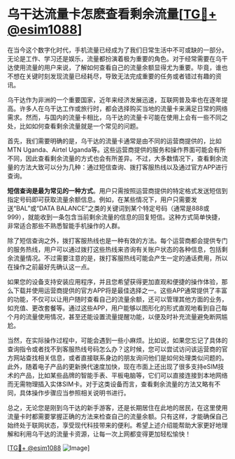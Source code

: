 # 乌干达流量卡怎麽查看剩余流量[[TG💪+ @esim1088](https://t.me/s/esim1088)]

在当今这个数字化时代，手机流量已经成为了我们日常生活中不可或缺的一部分。无论是工作、学习还是娱乐，流量都扮演着极为重要的角色。对于经常需要在乌干达使用流量的用户来说，了解如何查看自己的流量余额显得尤为重要。毕竟，谁也不想在关键时刻发现流量已经耗尽，导致无法完成重要的任务或者错过有趣的资讯。

乌干达作为非洲的一个重要国家，近年来经济发展迅速，互联网普及率也在逐年提高。许多人在乌干达工作或旅行时，都会选择购买当地的流量卡来满足日常的网络需求。然而，与国内的流量卡相比，乌干达的流量卡可能在使用上会有一些不同之处，比如如何查看剩余流量就是一个常见的问题。

首先，我们需要明确的是，乌干达的流量卡通常是由不同的运营商提供的，比如MTN Uganda、Airtel Uganda等。这些运营商提供的服务和操作界面可能会有所不同，因此查看剩余流量的方式也会有所差异。不过，大多数情况下，查看剩余流量的方法大致可以分为几种：通过短信查询、拨打客服热线以及通过官方APP进行查询。

**短信查询是最为常见的一种方式**。用户只需按照运营商提供的特定格式发送短信到指定号码即可获取流量余额信息。例如，在某些情况下，用户只需要发送“BAL”或“DATA BALANCE”之类的关键词到某个特定号码（通常是888或999），就能收到一条包含当前剩余流量的信息的回复短信。这种方式简单快捷，非常适合那些不熟悉智能手机操作的人群。

除了短信查询之外，拨打客服热线也是一种有效的方法。每个运营商都会提供专门的服务热线，用户可以通过拨打这些热线来咨询有关账户状态的各种信息，包括剩余流量情况。不过需要注意的是，拨打客服热线可能会产生一定的通话费用，所以在操作之前最好先确认这一点。

如果您的设备支持安装应用程序，并且您希望获得更加直观和便捷的操作体验，那么下载并使用运营商提供的官方APP将是最佳选择之一。这些APP通常提供了丰富的功能，不仅可以让用户随时查看自己的流量余额，还可以管理其他方面的业务，如充值、更改套餐等。通过这些APP，用户能够以图形化的形式直观地看到自己每个月的流量使用情况，甚至还能设置流量提醒功能，以便及时补充流量避免断网尴尬。

当然，在实际操作过程中，可能会遇到一些小麻烦。比如说，如果您忘记了具体的查询指令或者找不到客服热线号码怎么办？这时候，您可以尝试访问该运营商的官方网站查找相关信息，或者直接联系身边的朋友询问他们是如何处理类似问题的。此外，随着电子产品的更新换代速度加快，现在市面上还出现了很多支持eSIM技术的产品，比如某些品牌的智能手表、平板电脑等，它们可以直接连接到本地网络而无需物理插入实体SIM卡。对于这类设备而言，查看剩余流量的方法又略有不同，具体操作步骤应当参照相关说明书进行。

总之，无论您是刚到乌干达的新手游客，还是长期居住在此地的居民，在这里使用流量卡时都需要掌握正确的方法来检查自己的流量余额。只有这样，才能确保自己始终处于联网状态，享受现代科技带来的便利。希望上述介绍能帮助大家更好地理解和利用乌干达的流量卡资源，让每一次上网都变得更加轻松愉快！

[[TG💪+ @esim1088](https://t.me/s/esim1088) ![Image](https://i.postimg.cc/4NQfJmqS/Snipaste-2025-05-13-00-14-12.png)]